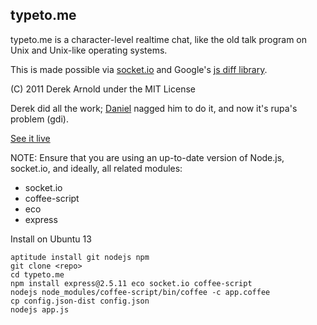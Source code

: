 typeto.me
---------

typeto.me is a character-level realtime chat, like the old talk program on Unix
and Unix-like operating systems.

This is made possible via [socket.io](http://socket.io) and Google's [js diff library](http://code.google.com/p/google-diff-match-patch/).

(C) 2011 Derek Arnold under the MIT License

Derek did all the work; [Daniel](http://3e.org/dmd/) nagged him to do it, and
now it's rupa's problem (gdi).

[See it live](http://typeto.me/)

NOTE: Ensure that you are using an up-to-date version of Node.js, socket.io, and ideally, all related modules:

* socket.io
* coffee-script
* eco
* express

Install on Ubuntu 13

    aptitude install git nodejs npm
    git clone <repo>
    cd typeto.me
    npm install express@2.5.11 eco socket.io coffee-script
    nodejs node_modules/coffee-script/bin/coffee -c app.coffee
    cp config.json-dist config.json
    nodejs app.js
